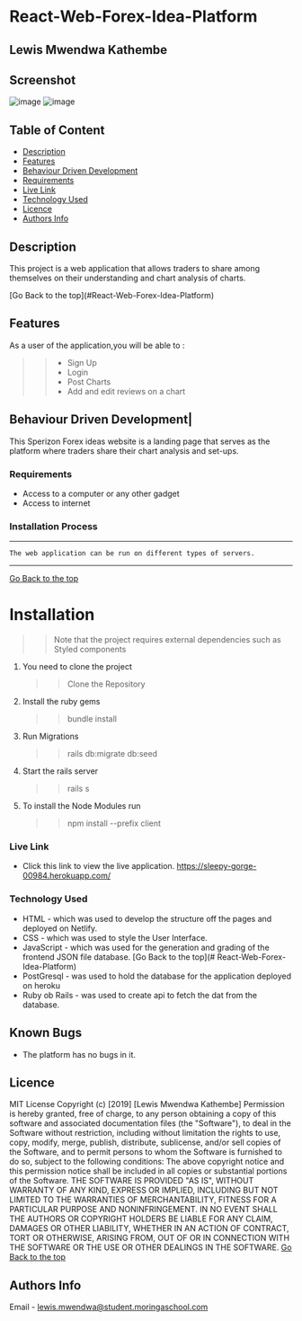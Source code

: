 # React-Web-Forex-Idea-Platform
 ## Lewis Mwendwa Kathembe
## Screenshot
 ![image](./public/Screenshot%20from%202022-08-01%2015-06-06.png)
  ![image](./public/Screenshot%20from%202022-08-01%2015-08-27.png)
 ## Table of Content
 - [Description](#description)
 - [Features](#features)
 - [Behaviour Driven Development](#Behaviour-Driven-Development)
 - [Requirements](#requirements)
 - [Live Link](#Live-Link)
 - [Technology  Used](#technology-Used)
 - [Licence](#licence)
 - [Authors Info](#Authors-Info)
 ## Description
 <p>This project is a web application that allows traders to share among themselves on their understanding and chart analysis of charts.</p>
[Go Back to the top](#React-Web-Forex-Idea-Platform)

## Features
As a user of the application,you will be able to :
> > - Sign Up
> > - Login
> > - Post Charts
> > - Add and edit reviews on a chart

## Behaviour Driven Development|
This Sperizon Forex ideas website is a landing page that serves as the platform where traders share their chart analysis and set-ups.
 ###  Requirements
 * Access to  a computer or any other gadget
 * Access to internet
 ### Installation Process
 ****
    The web application can be run on different types of servers.
 ****
 [Go Back to the top](#React-Web-Forex-Idea-Platform)
 
# Installation
 
 > > Note that the project requires external dependencies such as Styled components

1. You need to clone the project
   > > Clone the Repository

2. Install the ruby gems
    > > bundle install

3. Run Migrations
    > > rails db:migrate db:seed

4. Start the rails server
    > > rails s

5. To install the Node Modules run
   > > npm install --prefix client

### Live Link
- Click this link to view the live application.
https://sleepy-gorge-00984.herokuapp.com/
### Technology  Used
* HTML - which was used to develop the structure off the pages and deployed on Netlify.
* CSS - which was used to style the User Interface.
* JavaScript - which was used for the generation and grading of the frontend JSON file database.
[Go Back to the top](# React-Web-Forex-Idea-Platform)
* PostGresql - was used to hold the database for the application deployed on heroku
* Ruby ob Rails -  was used to create api to fetch the dat from the database.
## Known Bugs
* The platform has no bugs in it.
## Licence
MIT License
Copyright (c) [2019] [Lewis Mwendwa Kathembe]
Permission is hereby granted, free of charge, to any person obtaining a copy
of this software and associated documentation files (the "Software"), to deal
in the Software without restriction, including without limitation the rights
to use, copy, modify, merge, publish, distribute, sublicense, and/or sell
copies of the Software, and to permit persons to whom the Software is
furnished to do so, subject to the following conditions:
The above copyright notice and this permission notice shall be included in all
copies or substantial portions of the Software.
THE SOFTWARE IS PROVIDED "AS IS", WITHOUT WARRANTY OF ANY KIND, EXPRESS OR
IMPLIED, INCLUDING BUT NOT LIMITED TO THE WARRANTIES OF MERCHANTABILITY,
FITNESS FOR A PARTICULAR PURPOSE AND NONINFRINGEMENT. IN NO EVENT SHALL THE
AUTHORS OR COPYRIGHT HOLDERS BE LIABLE FOR ANY CLAIM, DAMAGES OR OTHER
LIABILITY, WHETHER IN AN ACTION OF CONTRACT, TORT OR OTHERWISE, ARISING FROM,
OUT OF OR IN CONNECTION WITH THE SOFTWARE OR THE USE OR OTHER DEALINGS IN THE
SOFTWARE.
[Go Back to the top](#React-Web-Forex-Idea-Platform)
## Authors Info
Email - lewis.mwendwa@student.moringaschool.com
